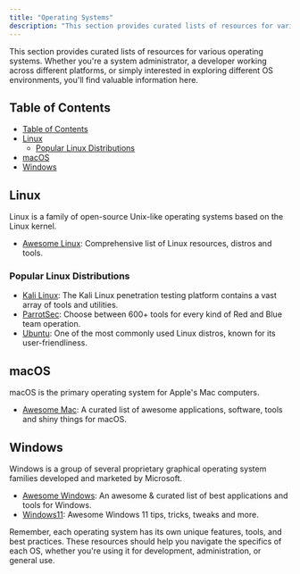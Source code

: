 ```yaml
---
title: "Operating Systems"
description: "This section provides curated lists of resources for various operating systems. Whether you're a system administrator, a developer working across different platforms, or simply interested in exploring different OS environments, you'll find valuable information here."
---
```

This section provides curated lists of resources for various operating systems. Whether you're a system administrator, a developer working across different platforms, or simply interested in exploring different OS environments, you'll find valuable information here.

## Table of Contents
- [Table of Contents](#table-of-contents)
- [Linux](#linux)
  - [Popular Linux Distributions](#popular-linux-distributions)
- [macOS](#macos)
- [Windows](#windows)

## Linux

Linux is a family of open-source Unix-like operating systems based on the Linux kernel.

- [Awesome Linux](https://github.com/inputsh/awesome-linux): Comprehensive list of Linux resources, distros and tools.

### Popular Linux Distributions
- [Kali Linux](https://www.kali.org/): The Kali Linux penetration testing platform contains a vast array of tools and utilities.
- [ParrotSec](https://www.parrotsec.org/): Choose between 600+ tools for every kind of Red and Blue team operation.
- [Ubuntu](https://ubuntu.com/): One of the most commonly used Linux distros, known for its user-friendliness.

## macOS

macOS is the primary operating system for Apple's Mac computers.

- [Awesome Mac](https://github.com/jaywcjlove/awesome-mac): A curated list of awesome applications, software, tools and shiny things for macOS.

## Windows

Windows is a group of several proprietary graphical operating system families developed and marketed by Microsoft.

- [Awesome Windows](https://github.com/Awesome-Windows/Awesome): An awesome & curated list of best applications and tools for Windows.
- [Windows11](https://github.com/awesome-windows11/windows11): Awesome Windows 11 tips, tricks, tweaks and more.

Remember, each operating system has its own unique features, tools, and best practices. These resources should help you navigate the specifics of each OS, whether you're using it for development, administration, or general use.